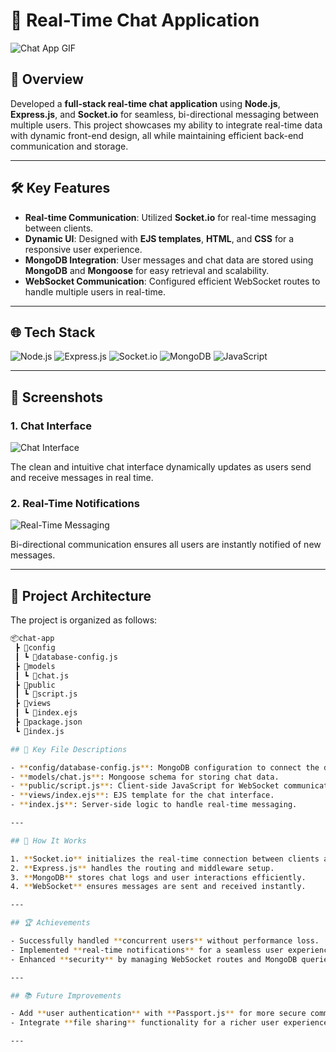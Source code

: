 # 💬 Real-Time Chat Application

![Chat App GIF](https://media.giphy.com/media/3o6gE5d96X27pF14ak/giphy.gif)

## 🚀 Overview

Developed a **full-stack real-time chat application** using **Node.js**, **Express.js**, and **Socket.io** for seamless, bi-directional messaging between multiple users. This project showcases my ability to integrate real-time data with dynamic front-end design, all while maintaining efficient back-end communication and storage.

---

## 🛠 Key Features

- **Real-time Communication**: Utilized **Socket.io** for real-time messaging between clients.
- **Dynamic UI**: Designed with **EJS templates**, **HTML**, and **CSS** for a responsive user experience.
- **MongoDB Integration**: User messages and chat data are stored using **MongoDB** and **Mongoose** for easy retrieval and scalability.
- **WebSocket Communication**: Configured efficient WebSocket routes to handle multiple users in real-time.

---

## 🌐 Tech Stack

![Node.js](https://img.shields.io/badge/Node.js-339933?style=for-the-badge&logo=nodedotjs&logoColor=white)
![Express.js](https://img.shields.io/badge/Express.js-000000?style=for-the-badge&logo=express&logoColor=white)
![Socket.io](https://img.shields.io/badge/Socket.io-010101?style=for-the-badge&logo=socket.io&logoColor=white)
![MongoDB](https://img.shields.io/badge/MongoDB-4EA94B?style=for-the-badge&logo=mongodb&logoColor=white)
![JavaScript](https://img.shields.io/badge/JavaScript-F7DF1E?style=for-the-badge&logo=javascript&logoColor=black)

---

## 📸 Screenshots

### 1. Chat Interface

![Chat Interface](https://media.giphy.com/media/5xtDarzqk4iVO8ooJW8/giphy.gif)

The clean and intuitive chat interface dynamically updates as users send and receive messages in real time.

### 2. Real-Time Notifications

![Real-Time Messaging](https://media.giphy.com/media/26BRuo6sLetdllPAQ/giphy.gif)

Bi-directional communication ensures all users are instantly notified of new messages.

---

## 🔧 Project Architecture

The project is organized as follows:

```bash
📦chat-app
 ┣ 📂config
 ┃ ┗ 📜database-config.js
 ┣ 📂models
 ┃ ┗ 📜chat.js
 ┣ 📂public
 ┃ ┗ 📜script.js
 ┣ 📂views
 ┃ ┗ 📜index.ejs
 ┣ 📜package.json
 ┗ 📜index.js

## 🔧 Key File Descriptions

- **config/database-config.js**: MongoDB configuration to connect the database.
- **models/chat.js**: Mongoose schema for storing chat data.
- **public/script.js**: Client-side JavaScript for WebSocket communication.
- **views/index.ejs**: EJS template for the chat interface.
- **index.js**: Server-side logic to handle real-time messaging.

---

## 🚀 How It Works

1. **Socket.io** initializes the real-time connection between clients and the server.
2. **Express.js** handles the routing and middleware setup.
3. **MongoDB** stores chat logs and user interactions efficiently.
4. **WebSocket** ensures messages are sent and received instantly.

---

## 🏆 Achievements

- Successfully handled **concurrent users** without performance loss.
- Implemented **real-time notifications** for a seamless user experience.
- Enhanced **security** by managing WebSocket routes and MongoDB queries efficiently.

---

## 📚 Future Improvements

- Add **user authentication** with **Passport.js** for more secure communication.
- Integrate **file sharing** functionality for a richer user experience.

---

